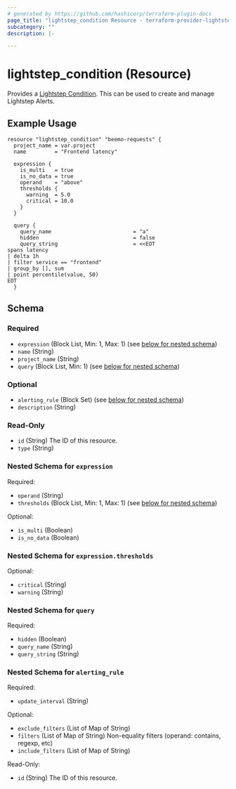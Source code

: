 ```yaml
---
# generated by https://github.com/hashicorp/terraform-plugin-docs
page_title: "lightstep_condition Resource - terraform-provider-lightstep"
subcategory: ""
description: |-

---
```


# lightstep_condition (Resource)

Provides a [Lightstep Condition](https://api-docs.lightstep.com/reference/listalertsid). This can be used to create and manage Lightstep Alerts.


## Example Usage

```hcl
resource "lightstep_condition" "beemo-requests" {
  project_name = var.project
  name         = "Frontend latency"

  expression {
    is_multi   = true
    is_no_data = true
    operand    = "above"
    thresholds {
      warning  = 5.0
      critical = 10.0
    }
  }

  query {
    query_name                          = "a"
    hidden                              = false
    query_string                        = <<EOT
spans latency
| delta 1h
| filter service == "frontend"
| group_by [], sum
| point percentile(value, 50)
EOT
  }
```

<!-- schema generated by tfplugindocs -->
## Schema

### Required

- `expression` (Block List, Min: 1, Max: 1) (see [below for nested schema](#nestedblock--expression))
- `name` (String)
- `project_name` (String)
- `query` (Block List, Min: 1) (see [below for nested schema](#nestedblock--query))

### Optional

- `alerting_rule` (Block Set) (see [below for nested schema](#nestedblock--alerting_rule))
- `description` (String)

### Read-Only

- `id` (String) The ID of this resource.
- `type` (String)

<a id="nestedblock--expression"></a>
### Nested Schema for `expression`

Required:

- `operand` (String)
- `thresholds` (Block List, Min: 1, Max: 1) (see [below for nested schema](#nestedblock--expression--thresholds))

Optional:

- `is_multi` (Boolean)
- `is_no_data` (Boolean)

<a id="nestedblock--expression--thresholds"></a>
### Nested Schema for `expression.thresholds`

Optional:

- `critical` (String)
- `warning` (String)



<a id="nestedblock--query"></a>
### Nested Schema for `query`

Required:

- `hidden` (Boolean)
- `query_name` (String)
- `query_string` (String)


<a id="nestedblock--alerting_rule"></a>
### Nested Schema for `alerting_rule`

Required:

- `update_interval` (String)

Optional:

- `exclude_filters` (List of Map of String)
- `filters` (List of Map of String) Non-equality filters (operand: contains, regexp, etc)
- `include_filters` (List of Map of String)

Read-Only:

- `id` (String) The ID of this resource.
